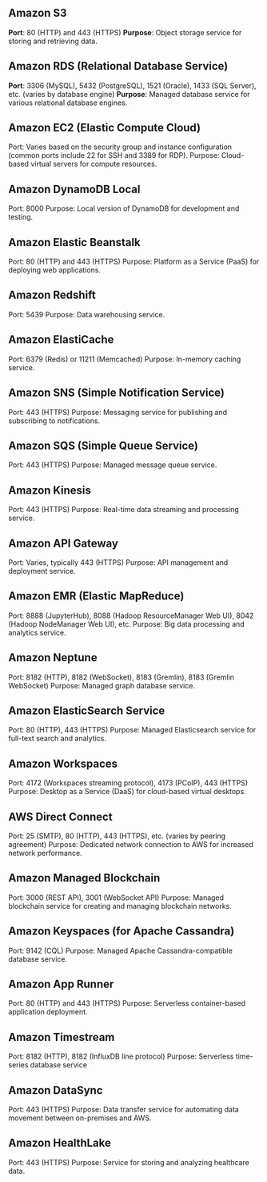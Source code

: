 ## Amazon S3

**Port**: 80 (HTTP) and 443 (HTTPS)
**Purpose**: Object storage service for storing and retrieving data.

## Amazon RDS (Relational Database Service)

**Port**: 3306 (MySQL), 5432 (PostgreSQL), 1521 (Oracle), 1433 (SQL Server), etc. (varies by database engine)
**Purpose**: Managed database service for various relational database engines.

## Amazon EC2 (Elastic Compute Cloud)

Port: Varies based on the security group and instance configuration (common ports include 22 for SSH and 3389 for RDP).
Purpose: Cloud-based virtual servers for compute resources.

## Amazon DynamoDB Local

Port: 8000
Purpose: Local version of DynamoDB for development and testing.

## Amazon Elastic Beanstalk

Port: 80 (HTTP) and 443 (HTTPS)
Purpose: Platform as a Service (PaaS) for deploying web applications.

## Amazon Redshift

Port: 5439
Purpose: Data warehousing service.

## Amazon ElastiCache

Port: 6379 (Redis) or 11211 (Memcached)
Purpose: In-memory caching service.

## Amazon SNS (Simple Notification Service)

Port: 443 (HTTPS)
Purpose: Messaging service for publishing and subscribing to notifications.

## Amazon SQS (Simple Queue Service)

Port: 443 (HTTPS)
Purpose: Managed message queue service.

## Amazon Kinesis

Port: 443 (HTTPS)
Purpose: Real-time data streaming and processing service.

## Amazon API Gateway

Port: Varies, typically 443 (HTTPS)
Purpose: API management and deployment service.

## Amazon EMR (Elastic MapReduce)

Port: 8888 (JupyterHub), 8088 (Hadoop ResourceManager Web UI), 8042 (Hadoop NodeManager Web UI), etc.
Purpose: Big data processing and analytics service.

## Amazon Neptune

Port: 8182 (HTTP), 8182 (WebSocket), 8183 (Gremlin), 8183 (Gremlin WebSocket)
Purpose: Managed graph database service.

## Amazon ElasticSearch Service

Port: 80 (HTTP), 443 (HTTPS)
Purpose: Managed Elasticsearch service for full-text search and analytics.

## Amazon Workspaces

Port: 4172 (Workspaces streaming protocol), 4173 (PCoIP), 443 (HTTPS)
Purpose: Desktop as a Service (DaaS) for cloud-based virtual desktops.

## AWS Direct Connect

Port: 25 (SMTP), 80 (HTTP), 443 (HTTPS), etc. (varies by peering agreement)
Purpose: Dedicated network connection to AWS for increased network performance.

## Amazon Managed Blockchain

Port: 3000 (REST API), 3001 (WebSocket API)
Purpose: Managed blockchain service for creating and managing blockchain networks.

## Amazon Keyspaces (for Apache Cassandra)

Port: 9142 (CQL)
Purpose: Managed Apache Cassandra-compatible database service.

## Amazon App Runner

Port: 80 (HTTP) and 443 (HTTPS)
Purpose: Serverless container-based application deployment.

## Amazon Timestream

Port: 8182 (HTTP), 8182 (InfluxDB line protocol)
Purpose: Serverless time-series database service

## Amazon DataSync

Port: 443 (HTTPS)
Purpose: Data transfer service for automating data movement between on-premises and AWS.

## Amazon HealthLake

Port: 443 (HTTPS)
Purpose: Service for storing and analyzing healthcare data.
